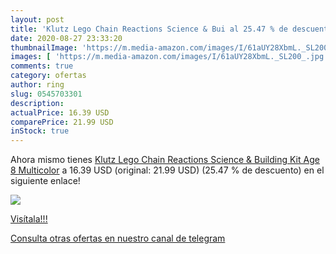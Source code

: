 ```yaml
---
layout: post
title: 'Klutz Lego Chain Reactions Science & Bui al 25.47 % de descuento'
date: 2020-08-27 23:33:20
thumbnailImage: 'https://m.media-amazon.com/images/I/61aUY28XbmL._SL200_.jpg'
images: [ 'https://m.media-amazon.com/images/I/61aUY28XbmL._SL200_.jpg' ]
comments: true
category: ofertas
author: ring
slug: 0545703301
description:
actualPrice: 16.39 USD
comparePrice: 21.99 USD
inStock: true
---
```


Ahora mismo tienes [Klutz Lego Chain Reactions Science & Building Kit  Age 8  Multicolor](https://www.amazon.com/dp/0545703301/?tag=redken08-20) a 16.39 USD (original: 21.99 USD) (25.47 %  de descuento) en el siguiente enlace!

[![](https://m.media-amazon.com/images/I/61aUY28XbmL._SL200_.jpg)](https://www.amazon.com/dp/0545703301/?tag=redken08-20)

[Visítala!!!](https://www.amazon.com/dp/0545703301/?tag=redken08-20)

[Consulta otras ofertas en nuestro canal de telegram](https://t.me/s/ofertas25)
